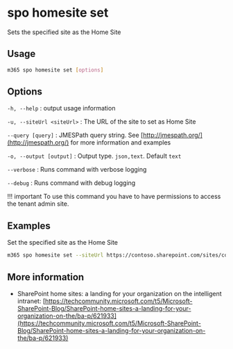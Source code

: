 # spo homesite set

Sets the specified site as the Home Site

## Usage

```sh
m365 spo homesite set [options]
```

## Options

`-h, --help`
: output usage information

`-u, --siteUrl <siteUrl>`
: The URL of the site to set as Home Site

`--query [query]`
: JMESPath query string. See [http://jmespath.org/](http://jmespath.org/) for more information and examples

`-o, --output [output]`
: Output type. `json,text`. Default `text`

`--verbose`
: Runs command with verbose logging

`--debug`
: Runs command with debug logging

!!! important
    To use this command you have to have permissions to access the tenant admin site.

## Examples

Set the specified site as the Home Site

```sh
m365 spo homesite set --siteUrl https://contoso.sharepoint.com/sites/comms
```

## More information

- SharePoint home sites: a landing for your organization on the intelligent intranet: [https://techcommunity.microsoft.com/t5/Microsoft-SharePoint-Blog/SharePoint-home-sites-a-landing-for-your-organization-on-the/ba-p/621933](https://techcommunity.microsoft.com/t5/Microsoft-SharePoint-Blog/SharePoint-home-sites-a-landing-for-your-organization-on-the/ba-p/621933)